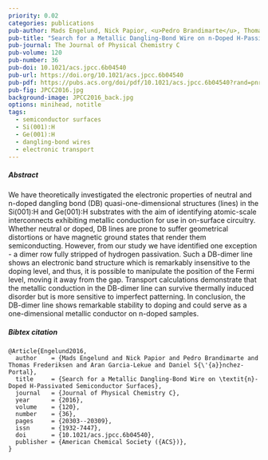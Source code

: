 ```yaml
---
priority: 0.02
categories: publications
pub-author: Mads Engelund, Nick Papior, <u>Pedro Brandimarte</u>, Thomas Frederiksen, Aran Garcia-Lekue and Daniel Sánchez-Portal
pub-title: "Search for a Metallic Dangling-Bond Wire on n-Doped H-Passivated Semiconductor Surfaces"
pub-journal: The Journal of Physical Chemistry C
pub-volume: 120
pub-number: 36
pub-doi: 10.1021/acs.jpcc.6b04540
pub-url: https://doi.org/10.1021/acs.jpcc.6b04540
pub-pdf: https://pubs.acs.org/doi/pdf/10.1021/acs.jpcc.6b04540?rand=pnr80go6
pub-fig: JPCC2016.jpg
background-image: JPCC2016_back.jpg
options: minihead, notitle
tags:
  - semiconductor surfaces
  - Si(001):H
  - Ge(001):H
  - dangling-bond wires
  - electronic transport
---
```


##### Abstract

We have theoretically investigated the electronic properties of neutral and n-doped dangling bond (DB) quasi-one-dimensional structures (lines) in the Si(001):H and Ge(001):H substrates with the aim of identifying atomic-scale interconnects exhibiting metallic conduction for use in on-surface circuitry.
Whether neutral or doped, DB lines are prone to suffer geometrical distortions or have magnetic ground states that render them semiconducting.
However, from our study we have identified one exception - a dimer row fully stripped of hydrogen passivation.
Such a DB-dimer line shows an electronic band structure which is remarkably insensitive to the doping level, and thus, it is possible to manipulate the position of the Fermi level, moving it away from the gap.
Transport calculations demonstrate that the metallic conduction in the DB-dimer line can survive thermally induced disorder but is more sensitive to imperfect patterning.
In conclusion, the DB-dimer line shows remarkable stability to doping and could serve as a one-dimensional metallic conductor on n-doped samples.

##### Bibtex citation

```
@Article{Engelund2016,
  author    = {Mads Engelund and Nick Papior and Pedro Brandimarte and Thomas Frederiksen and Aran Garcia-Lekue and Daniel S{\'{a}}nchez-Portal},
  title     = {Search for a Metallic Dangling-Bond Wire on \textit{n}-Doped H-Passivated Semiconductor Surfaces},
  journal   = {Journal of Physical Chemistry C},
  year      = {2016},
  volume    = {120},
  number    = {36},
  pages     = {20303--20309},
  issn      = {1932-7447},
  doi       = {10.1021/acs.jpcc.6b04540},
  publisher = {American Chemical Society ({ACS})},
}
```
